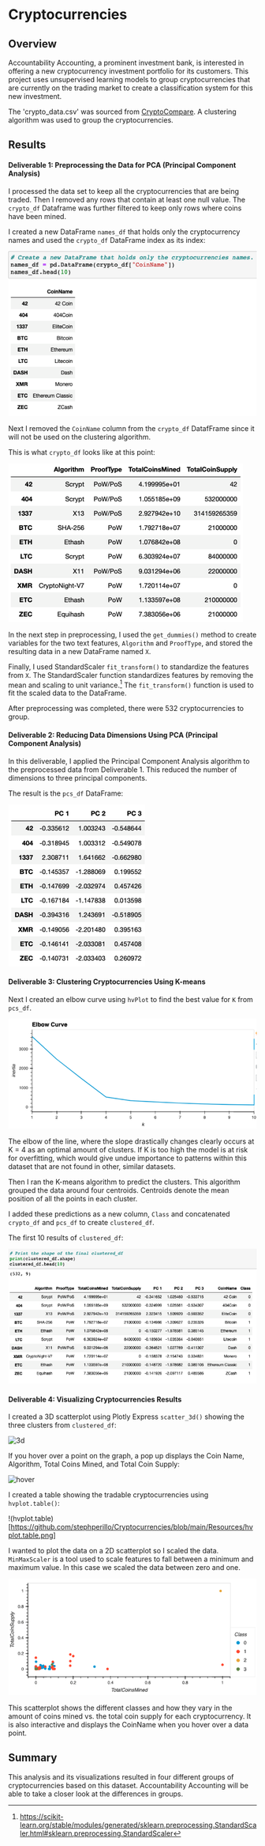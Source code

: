 # Cryptocurrencies

## Overview

Accountability Accounting, a prominent investment bank, is interested in offering a new cryptocurrency investment portfolio for its customers. This project uses unsupervised learning models to group cryptocurrencies that are currently on the trading market to create a classification system for this new investment.

The 'crypto_data.csv' was sourced from [CryptoCompare](https://min-api.cryptocompare.com/data/all/coinlist).
A clustering algorithm was used to group the cryptocurrencies. 

## Results
#### Deliverable 1: Preprocessing the Data for PCA (Principal Component Analysis)

I processed the data set to keep all the cryptocurrencies that are being traded. Then I removed any rows that contain at least one null value. The `crypto_df` Dataframe was further filtered to keep only rows where coins have been mined. 

I created a new DataFrame `names_df` that holds only the cryptocurrency names and used the `crypto_df` DataFrame index as its index:

![names](https://github.com/stephperillo/Cryptocurrencies/blob/main/Resources/names.png)

Next I removed the `CoinName` column from the `crypto_df` DatafFrame since it will not be used on the clustering algorithm.

This is what `crypto_df` looks like at this point:

![crypto_df](https://github.com/stephperillo/Cryptocurrencies/blob/main/Resources/crypto_df.png)

In the next step in preprocessing, I used the `get_dummies()` method to create variables for the two text features, `Algorithm` and `ProofType`, and stored the resulting data in a new DataFrame named `X`.

Finally, I used StandardScaler `fit_transform()` to standardize the features from `X`.
The StandardScaler function standardizes features by removing the mean and scaling to unit variance.[^1] The `fit_transform()` function is used to fit the scaled data to the DataFrame. 

After preprocessing was completed, there were 532 cryptocurrencies to group.

#### Deliverable 2: Reducing Data Dimensions Using PCA (Principal Component Analysis)

In this deliverable, I applied the Principal Component Analysis algorithm to the preprocessed data from Deliverable 1. This reduced the number of dimensions to three principal components.

The result is the `pcs_df` DataFrame:

![PCS](https://github.com/stephperillo/Cryptocurrencies/blob/main/Resources/PCS.png)

#### Deliverable 3: Clustering Cryptocurrencies Using K-means

Next I created an elbow curve using `hvPlot` to find the best value for `K` from `pcs_df`. 

![elbow_curve](https://github.com/stephperillo/Cryptocurrencies/blob/main/Resources/elbow_curve.png)

The elbow of the line, where the slope drastically changes clearly occurs at K = 4 as an optimal amount of clusters. If K is too high the model is at risk for overfitting, which would give undue importance to patterns within this dataset that are not found in other, similar datasets.

Then I ran the K-means algorithm to predict the clusters. This algorithm grouped the data around four centroids. Centroids denote the mean position of all the points in each cluster.

I added these predictions as a new column, `Class` and concatenated `crypto_df` and `pcs_df` to create `clustered_df`.

The first 10 results of `clustered_df`:

![clustered_df](https://github.com/stephperillo/Cryptocurrencies/blob/main/Resources/clustered_df.png)

#### Deliverable 4: Visualizing Cryptocurrencies Results

I created a 3D scatterplot using Plotly Express `scatter_3d()` showing the three clusters from `clustered_df`:

![3d](https://user-images.githubusercontent.com/99934391/174871242-53726cdc-b965-40e3-844f-b2c273013859.gif)

If you hover over a point on the graph, a pop up displays the Coin Name, Algorithm, Total Coins Mined, and Total Coin Supply:

![hover](https://user-images.githubusercontent.com/99934391/174877006-99e60757-aa3b-47f0-91b4-6d6aa4bc4ccf.gif)

I created a table showing the tradable cryptocurrencies using `hvplot.table()`:

!(hvplot.table)[https://github.com/stephperillo/Cryptocurrencies/blob/main/Resources/hvplot.table.png]

I wanted to plot the data on a 2D scatterplot so I scaled the data. `MinMaxScaler` is a tool used to scale features to fall between a minimum and maximum value. In this case we scaled the data between zero and one. 

![scatterplot](https://github.com/stephperillo/Cryptocurrencies/blob/main/Resources/scatterplot.png)

This scatterplot shows the different classes and how they vary in the amount of coins mined vs. the total coin supply for each cryptocurrency. It is also interactive and displays the CoinName when you hover over a data point.

## Summary 

This analysis and its visualizations resulted in four different groups of cryptocurrencies based on this dataset. Accountability Accounting will be able to take a closer look at the differences in groups.   


[^1]: https://scikit-learn.org/stable/modules/generated/sklearn.preprocessing.StandardScaler.html#sklearn.preprocessing.StandardScaler   
